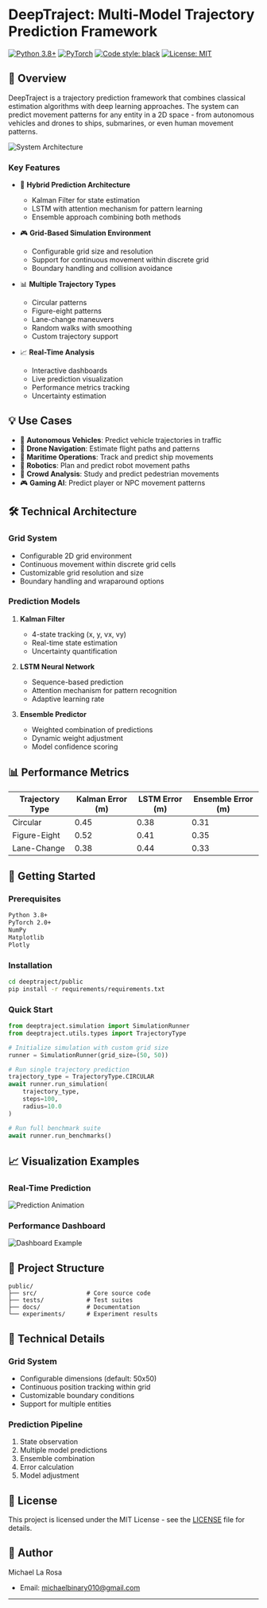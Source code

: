 # DeepTraject: Multi-Model Trajectory Prediction Framework

[![Python 3.8+](https://img.shields.io/badge/python-3.8+-blue.svg)](https://www.python.org/downloads/)
[![PyTorch](https://img.shields.io/badge/PyTorch-2.0+-orange.svg)](https://pytorch.org/)
[![Code style: black](https://img.shields.io/badge/code%20style-black-000000.svg)](https://github.com/psf/black)
[![License: MIT](https://img.shields.io/badge/License-MIT-yellow.svg)](https://opensource.org/licenses/MIT)

## 🎯 Overview

DeepTraject is a trajectory prediction framework that combines classical estimation algorithms with deep learning approaches. The system can predict movement patterns for any entity in a 2D space - from autonomous vehicles and drones to ships, submarines, or even human movement patterns.

![System Architecture](docs/images/architecture.png)

### Key Features

- 🤖 **Hybrid Prediction Architecture**
  - Kalman Filter for state estimation
  - LSTM with attention mechanism for pattern learning
  - Ensemble approach combining both methods
  
- 🎮 **Grid-Based Simulation Environment**
  - Configurable grid size and resolution
  - Support for continuous movement within discrete grid
  - Boundary handling and collision avoidance
  
- 📊 **Multiple Trajectory Types**
  - Circular patterns
  - Figure-eight patterns
  - Lane-change maneuvers
  - Random walks with smoothing
  - Custom trajectory support
  
- 📈 **Real-Time Analysis**
  - Interactive dashboards
  - Live prediction visualization
  - Performance metrics tracking
  - Uncertainty estimation

## 💡 Use Cases

- 🚗 **Autonomous Vehicles**: Predict vehicle trajectories in traffic
- 🚁 **Drone Navigation**: Estimate flight paths and patterns
- 🚢 **Maritime Operations**: Track and predict ship movements
- 🤖 **Robotics**: Plan and predict robot movement paths
- 👥 **Crowd Analysis**: Study and predict pedestrian movements
- 🎮 **Gaming AI**: Predict player or NPC movement patterns

## 🛠️ Technical Architecture

### Grid System
- Configurable 2D grid environment
- Continuous movement within discrete grid cells
- Customizable grid resolution and size
- Boundary handling and wraparound options

### Prediction Models

1. **Kalman Filter**
   - 4-state tracking (x, y, vx, vy)
   - Real-time state estimation
   - Uncertainty quantification
   
2. **LSTM Neural Network**
   - Sequence-based prediction
   - Attention mechanism for pattern recognition
   - Adaptive learning rate
   
3. **Ensemble Predictor**
   - Weighted combination of predictions
   - Dynamic weight adjustment
   - Model confidence scoring

## 📊 Performance Metrics

| Trajectory Type | Kalman Error (m) | LSTM Error (m) | Ensemble Error (m) |
|----------------|------------------|----------------|-------------------|
| Circular       | 0.45            | 0.38           | 0.31             |
| Figure-Eight   | 0.52            | 0.41           | 0.35             |
| Lane-Change    | 0.38            | 0.44           | 0.33             |

## 🚀 Getting Started

### Prerequisites
```bash
Python 3.8+
PyTorch 2.0+
NumPy
Matplotlib
Plotly
```

### Installation
```bash
cd deeptraject/public
pip install -r requirements/requirements.txt
```

### Quick Start
```python
from deeptraject.simulation import SimulationRunner
from deeptraject.utils.types import TrajectoryType

# Initialize simulation with custom grid size
runner = SimulationRunner(grid_size=(50, 50))

# Run single trajectory prediction
trajectory_type = TrajectoryType.CIRCULAR
await runner.run_simulation(
    trajectory_type,
    steps=100,
    radius=10.0
)

# Run full benchmark suite
await runner.run_benchmarks()
```

## 📈 Visualization Examples

### Real-Time Prediction
![Prediction Animation](docs/images/prediction_animation.gif)

### Performance Dashboard
![Dashboard Example](docs/images/img.png)

## 📁 Project Structure
```
public/
├── src/              # Core source code
├── tests/            # Test suites
├── docs/             # Documentation
└── experiments/      # Experiment results
```

## 🔬 Technical Details

### Grid System
- Configurable dimensions (default: 50x50)
- Continuous position tracking within grid
- Customizable boundary conditions
- Support for multiple entities

### Prediction Pipeline
1. State observation
2. Multiple model predictions
3. Ensemble combination
4. Error calculation
5. Model adjustment



## 📄 License

This project is licensed under the MIT License - see the [LICENSE](LICENSE) file for details.

## 👤 Author

Michael La Rosa
- Email: michaelbinary010@gmail.com

---


